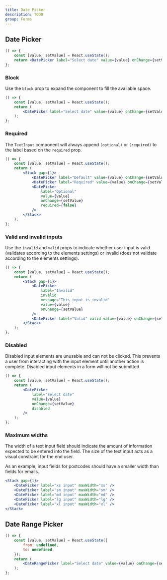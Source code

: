 ```yaml
---
title: Date Picker
description: TODO
group: Forms
---
```


## Date Picker

```jsx live
() => {
	const [value, setValue] = React.useState();
	return <DatePicker label="Select date" value={value} onChange={setValue} />;
};
```

### Block

Use the `block` prop to expand the component to fill the available space.

```jsx live
() => {
	const [value, setValue] = React.useState();
	return (
		<DatePicker label="Select date" value={value} onChange={setValue} block />
	);
};
```

### Required

The `TextInput` component will always append `(optional)` or `(required)` to the label based on the `required` prop.

```jsx live
() => {
	const [value, setValue] = React.useState();
	return (
		<Stack gap={1}>
			<DatePicker label="Default" value={value} onChange={setValue} />
			<DatePicker label="Required" value={value} onChange={setValue} required />
			<DatePicker
				label="Optional"
				value={value}
				onChange={setValue}
				required={false}
			/>
		</Stack>
	);
};
```

### Valid and invalid inputs

Use the `invalid` and `valid` props to indicate whether user input is valid (validates according to the elements settings) or invalid (does not validate according to the elements settings).

```jsx live
() => {
	const [value, setValue] = React.useState();
	return (
		<Stack gap={1}>
			<DatePicker
				label="Invalid"
				invalid
				message="This input is invalid"
				value={value}
				onChange={setValue}
			/>
			<DatePicker label="Valid" valid value={value} onChange={setValue} />
		</Stack>
	);
};
```

### Disabled

Disabled input elements are unusable and can not be clicked. This prevents a user from interacting with the input element until another action is complete. Disabled input elements in a form will not be submitted.

```jsx live
() => {
	const [value, setValue] = React.useState();
	return (
		<DatePicker
			label="Select date"
			value={value}
			onChange={setValue}
			disabled
		/>
	);
};
```

### Maximum widths

The width of a text input field should indicate the amount of information expected to be entered into the field. The size of the text input acts as a visual constraint for the end user.

As an example, input fields for postcodes should have a smaller width than fields for emails.

```jsx live
<Stack gap={1}>
	<DatePicker label="xs input" maxWidth="xs" />
	<DatePicker label="sm input" maxWidth="sm" />
	<DatePicker label="md input" maxWidth="md" />
	<DatePicker label="lg input" maxWidth="lg" />
	<DatePicker label="xl input" maxWidth="xl" />
</Stack>
```

## Date Range Picker

```jsx live
() => {
	const [value, setValue] = React.useState({
		from: undefined,
		to: undefined,
	});
	return (
		<DateRangePicker label="Select date" value={value} onChange={setValue} />
	);
};
```
